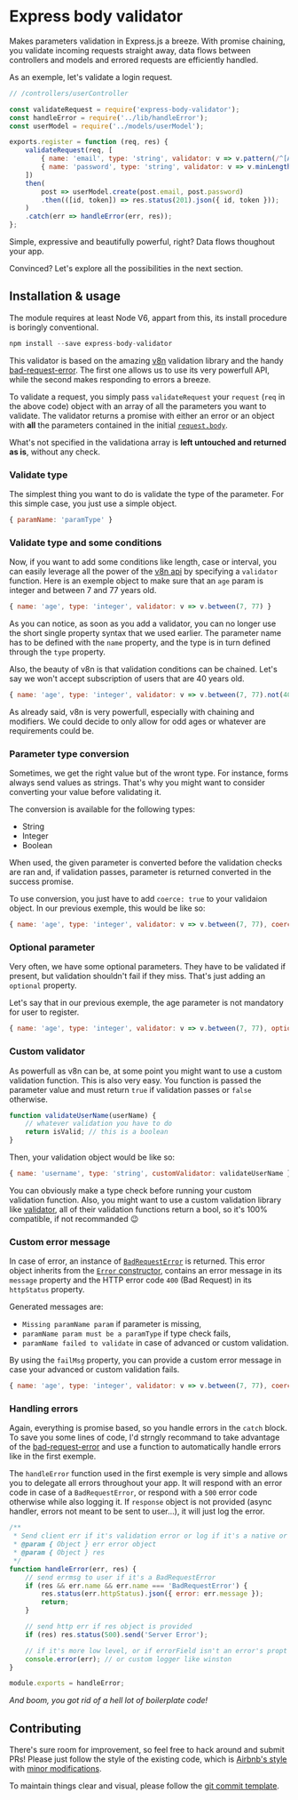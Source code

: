 # Express body validator
Makes parameters validation in Express.js a breeze. With promise chaining, you validate incoming requests straight away, data flows between controllers and models and errored requests are efficiently handled.

As an exemple, let's validate a login request.

```js
// /controllers/userController

const validateRequest = require('express-body-validator');
const handleError = require('../lib/handleError');
const userModel = require('../models/userModel');

exports.register = function (req, res) {
    validateRequest(req, [
        { name: 'email', type: 'string', validator: v => v.pattern(/^[A-Z0-9._%+-]+@[A-Z0-9.-]+.[A-Z]{2,6}$/i), failMsg: 'email must be an email string' },
        { name: 'password', type: 'string', validator: v => v.minLength(8).maxLength(50), failMsg: 'password must be comprised between 8 and 50 chars' }
    ])
    then(
        post => userModel.create(post.email, post.password)
        .then(([id, token]) => res.status(201).json({ id, token }));
    )
    .catch(err => handleError(err, res));
};
```

Simple, expressive and beautifully powerful, right? Data flows thoughout your app.

Convinced? Let's explore all the possibilities in the next section.

## Installation & usage
The module requires at least Node V6, appart from this, its install procedure is boringly conventional.

```js
npm install --save express-body-validator
```

This validator is based on the amazing [v8n](https://imbrn.github.io/v8n/) validation library and the handy [bad-request-error](https://github.com/Buzut/bad-request-error). The first one allows us to use its very powerfull API, while the second makes responding to errors a breeze.

To validate a request, you simply pass `validateRequest` your `request` (`req` in the above code) object with an array of all the parameters you want to validate. The validator returns a promise with either an error or an object with **all** the parameters contained in the initial [`request.body`](https://expressjs.com/en/api.html#req.body).

What's not specified in the validationa array is **left untouched and returned as is**, without any check. 


### Validate type

The simplest thing you want to do is validate the type of the parameter. For this simple case, you just use a simple object.

```js
{ paramName: 'paramType' }
```

### Validate type and some conditions
Now, if you want to add some conditions like length, case or interval, you can easily leverage all the power of the [v8n api](https://imbrn.github.io/v8n/api/) by specifying a `validator` function. Here is an exemple object to make sure that an `age` param is integer and between 7 and 77 years old.

```js
{ name: 'age', type: 'integer', validator: v => v.between(7, 77) }
```

As you can notice, as soon as you add a validator, you can no longer use the short single property syntax that we used earlier. The parameter name has to be defined with the `name` property, and the type is in turn defined through the `type` property.

Also, the beauty of v8n is that validation conditions can be chained. Let's say we won't accept subscription of users that are 40 years old.

```js
{ name: 'age', type: 'integer', validator: v => v.between(7, 77).not(40) }
```

As already said, v8n is very powerfull, especially with chaining and modifiers. We could decide to only allow for odd ages or whatever are requirements could be.

### Parameter type conversion
Sometimes, we get the right value but of the wront type. For instance, forms always send values as strings. That's why you might want to consider converting your value before validating it.

The conversion is available for the following types:
* String
* Integer
* Boolean

When used, the given parameter is converted before the validation checks are ran and, if validation passes, parameter is returned converted in the success promise.

To use conversion, you just have to add `coerce: true` to your validaion object. In our previous exemple, this would be like so:

```js
{ name: 'age', type: 'integer', validator: v => v.between(7, 77), coerce: true }
```

### Optional parameter
Very often, we have some optional parameters. They have to be validated if present, but validation shouldn't fail if they miss. That's just adding an `optional` property.

Let's say that in our previous exemple, the age parameter is not mandatory for user to register.

```js
{ name: 'age', type: 'integer', validator: v => v.between(7, 77), optional: true, coerce: true }
```

### Custom validator
As powerfull as v8n can be, at some point you might want to use a custom validation function. This is also very easy. You function is passed the parameter value and must return `true` if validation passes or `false` otherwise.

```js
function validateUserName(userName) {
    // whatever validation you have to do
    return isValid; // this is a boolean
}
```

Then, your validation object would be like so:

```js
{ name: 'username', type: 'string', customValidator: validateUserName }
```

You can obviously make a type check before running your custom validation function. Also, you might want to use a custom validation library like [validator](https://github.com/chriso/validator.js), all of their validation functions return a bool, so it's 100% compatible, if not recommanded 😉

### Custom error message
In case of error, an instance of [`BadRequestError`](https://github.com/Buzut/bad-request-error) is returned. This error object inherits from the [`Error` constructor](https://developer.mozilla.org/en-US/docs/Web/JavaScript/Reference/Global_Objects/Error), contains an error message in its `message` property and the HTTP error code `400` (Bad Request) in its `httpStatus` property.

Generated messages are:

* `Missing paramName param` if parameter is missing,
* `paramName param must be a paramType` if type check fails,
* `paramName failed to validate` in case of advanced or custom validation.

By using the `failMsg` property, you can provide a custom error message in case your advanced or custom validation fails.

```js
{ name: 'age', type: 'integer', validator: v => v.between(7, 77), coerce: true, failMsg: 'user cannot be younger that 7 or older than 77 years' }
```

### Handling errors
Again, everything is promise based, so you handle errors in the `catch` block. To save you some lines of code, I'd strngly recommand to take advantage of the [bad-request-error](https://github.com/Buzut/bad-request-error) and use a function to automatically handle errors like in the first exemple.

The `handleError` function used in the first exemple is very simple and allows you to delegate all errors throughout your app. It will respond with an error code in case of a `BadRequestError`, or respond with a `500` error code otherwise while also logging it. If `response` object is not provided (async handler, errors not meant to be sent to user…), it will just log the error.  

```js
/**
 * Send client err if it's validation error or log if it's a native or low level error
 * @param { Object } err error object
 * @param { Object } res
 */
function handleError(err, res) {
    // send errmsg to user if it's a BadRequestError
    if (res && err.name && err.name === 'BadRequestError') {
        res.status(err.httpStatus).json({ error: err.message });
        return;
    }

    // send http err if res object is provided
    if (res) res.status(500).send('Server Error');

    // if it's more low level, or if errorField isn't an error's propt
    console.error(err); // or custom logger like winston
}

module.exports = handleError;
```

*And boom, you got rid of a hell lot of boilerplate code!*

## Contributing
There's sure room for improvement, so feel free to hack around and submit PRs!
Please just follow the style of the existing code, which is [Airbnb's style](http://airbnb.io/javascript/) with [minor modifications](.eslintrc).

To maintain things clear and visual, please follow the [git commit template](https://github.com/Buzut/git-emojis-hook).
